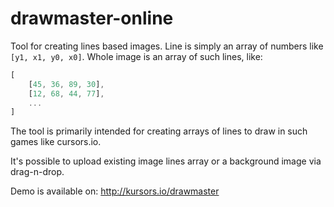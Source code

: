 # drawmaster-online
Tool for creating lines based images. Line is simply an array of numbers like ```[y1, x1, y0, x0]```. Whole image is an array of such lines, like: 
```Javascript
[
    [45, 36, 89, 30],
    [12, 68, 44, 77],
    ...
]
```

The tool is primarily intended for creating arrays of lines to draw in such games like cursors.io.

It's possible to upload existing image lines array or a background image via drag-n-drop.

Demo is available on: http://kursors.io/drawmaster
